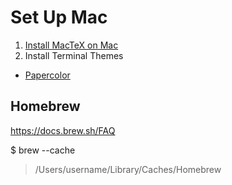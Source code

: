 # Set Up Mac

1. [Install MacTeX on Mac](https://tug.org/mactex/)
1. Install Terminal Themes
  * [Papercolor](https://github.com/tomotargz/papercolor-terminal-app)

  ## Homebrew
  https://docs.brew.sh/FAQ

  $ brew --cache
  > /Users/username/Library/Caches/Homebrew
